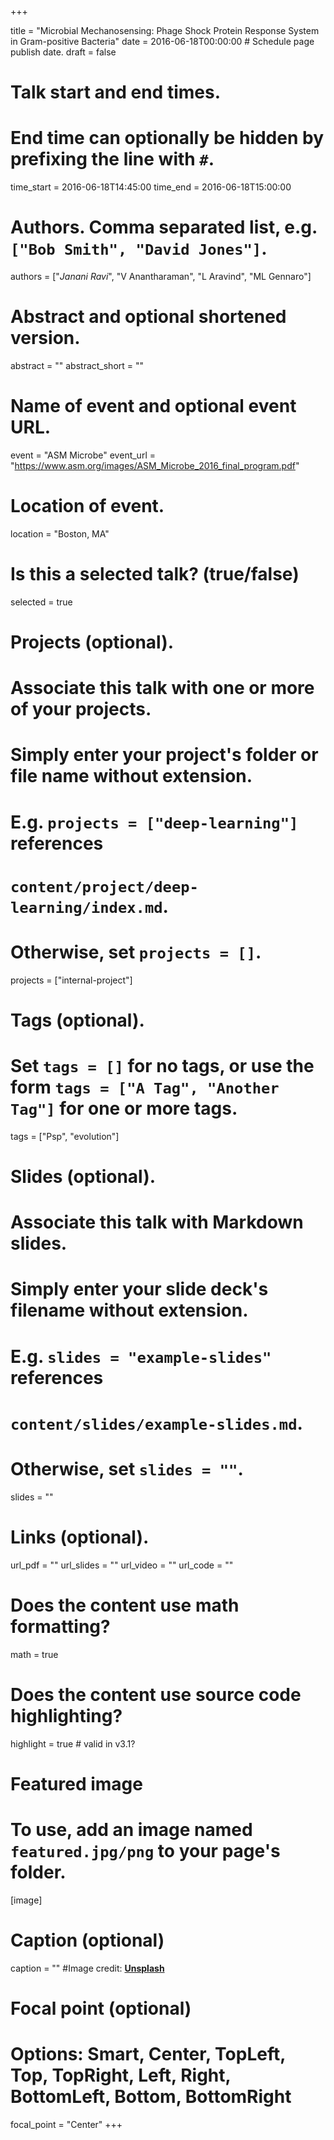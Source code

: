 +++

title = "Microbial Mechanosensing: Phage Shock Protein Response System in Gram-positive Bacteria"
date = 2016-06-18T00:00:00  # Schedule page publish date.
draft = false

# Talk start and end times.
#   End time can optionally be hidden by prefixing the line with `#`.
time_start = 2016-06-18T14:45:00
time_end = 2016-06-18T15:00:00

# Authors. Comma separated list, e.g. `["Bob Smith", "David Jones"]`.
authors = ["*Janani Ravi*", "V Anantharaman", "L Aravind", "ML Gennaro"]

# Abstract and optional shortened version.
abstract = ""
abstract_short = ""

# Name of event and optional event URL.
event = "ASM Microbe"
event_url = "https://www.asm.org/images/ASM_Microbe_2016_final_program.pdf"

# Location of event.
location = "Boston, MA"

# Is this a selected talk? (true/false)
selected = true

# Projects (optional).
#   Associate this talk with one or more of your projects.
#   Simply enter your project's folder or file name without extension.
#   E.g. `projects = ["deep-learning"]` references 
#   `content/project/deep-learning/index.md`.
#   Otherwise, set `projects = []`.
projects = ["internal-project"]

# Tags (optional).
#   Set `tags = []` for no tags, or use the form `tags = ["A Tag", "Another Tag"]` for one or more tags.
tags = ["Psp", "evolution"]

# Slides (optional).
#   Associate this talk with Markdown slides.
#   Simply enter your slide deck's filename without extension.
#   E.g. `slides = "example-slides"` references 
#   `content/slides/example-slides.md`.
#   Otherwise, set `slides = ""`.
slides = ""

# Links (optional).
url_pdf = ""
url_slides = ""
url_video = ""
url_code = ""

# Does the content use math formatting?
math = true

# Does the content use source code highlighting?
highlight = true # valid in v3.1?

# Featured image
# To use, add an image named `featured.jpg/png` to your page's folder. 
[image]
  # Caption (optional)
  caption = "" #Image credit: [**Unsplash**](https://unsplash.com/photos/bzdhc5b3Bxs)

  # Focal point (optional)
  # Options: Smart, Center, TopLeft, Top, TopRight, Left, Right, BottomLeft, Bottom, BottomRight
  focal_point = "Center"
+++